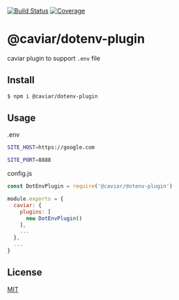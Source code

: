 [![Build Status](https://travis-ci.org/caviarjs/dotenv-plugin.svg?branch=master)](https://travis-ci.org/caviarjs/dotenv-plugin)
[![Coverage](https://codecov.io/gh/caviarjs/dotenv-plugin/branch/master/graph/badge.svg)](https://codecov.io/gh/caviarjs/dotenv-plugin)
<!-- optional appveyor tst
[![Windows Build Status](https://ci.appveyor.com/api/projects/status/github/caviarjs/dotenv-plugin?branch=master&svg=true)](https://ci.appveyor.com/project/caviarjs/dotenv-plugin)
-->
<!-- optional npm version
[![NPM version](https://badge.fury.io/js/@caviar/dotenv-plugin.svg)](http://badge.fury.io/js/@caviar/dotenv-plugin)
-->
<!-- optional npm downloads
[![npm module downloads per month](http://img.shields.io/npm/dm/@caviar/dotenv-plugin.svg)](https://www.npmjs.org/package/@caviar/dotenv-plugin)
-->
<!-- optional dependency status
[![Dependency Status](https://david-dm.org/caviarjs/dotenv-plugin.svg)](https://david-dm.org/caviarjs/dotenv-plugin)
-->

# @caviar/dotenv-plugin

caviar plugin to support `.env` file

## Install

```sh
$ npm i @caviar/dotenv-plugin
```

## Usage

.env

```sh
SITE_HOST=https://google.com

SITE_PORT=8888
```

config.js

```js
const DotEnvPlugin = require('@caviar/dotenv-plugin')

module.exports = {
  caviar: {
    plugins: [
      new DotEnvPlugin()
    ],
    ...
  },
  ...
}
```

## License

[MIT](LICENSE)
